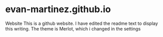 # evan-martinez.github.io
Website
This is a github website. I have edited the readme text to display this writing. The theme is Merlot, which i changed in the settings
